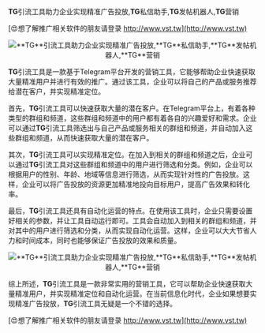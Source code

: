 **TG**引流工具助力企业实现精准广告投放,**TG**私信助手,**TG**发帖机器人,**TG**营销

[😍想了解推广相关软件的朋友请登录 http://www.vst.tw](http://www.vst.tw)

 <center><img src="https://vst.tw/MP4/tuiguang/png/8.png" alt="**TG**引流工具助力企业实现精准广告投放,**TG**私信助手,**TG**发帖机器人,**TG**营销"></center>

**TG**引流工具是一款基于Telegram平台开发的营销工具，它能够帮助企业快速获取大量精准用户并进行有效的推广。通过该工具，企业可以将自己的产品或服务推荐给潜在客户，并实现精准定位。

首先，**TG**引流工具可以快速获取大量的潜在客户。在Telegram平台上，有着各种类型的群组和频道，这些群组和频道中的用户都有着各自的兴趣爱好和需求。企业可以通过**TG**引流工具筛选出与自己产品或服务相关的群组和频道，并自动加入这些群组和频道，从而快速获取大量的潜在客户。

其次，**TG**引流工具可以实现精准定位。在加入到相关的群组和频道之后，企业可以通过**TG**引流工具对这些群组和频道中的用户进行筛选和分类。例如，企业可以根据用户的性别、年龄、地域等信息进行筛选，从而实现针对性的广告投放。这样，企业可以将广告投放的资源更加精准地投向目标用户，提高广告效果和转化率。

最后，**TG**引流工具还具有自动化运营的特点。在使用该工具时，企业只需要设置好相关的参数，并让工具自动运行即可。工具会自动加入到相关的群组和频道，并对其中的用户进行筛选和分类，从而实现自动化运营。这样，企业可以大大节省人力和时间成本，同时也能够保证广告投放的效果和质量。

 <center><img src="https://vst.tw/MP4/tuiguang/png/7.png" alt="**TG**引流工具助力企业实现精准广告投放,**TG**私信助手,**TG**发帖机器人,**TG**营销"></center>

综上所述，**TG**引流工具是一款非常实用的营销工具，它可以帮助企业快速获取大量精准用户，并实现精准定位和自动化运营。在当前信息化时代，企业如果想要实现精准广告投放，**TG**引流工具无疑是一个不错的选择。

[😍想了解推广相关软件的朋友请登录 http://www.vst.tw](http://www.vst.tw)



